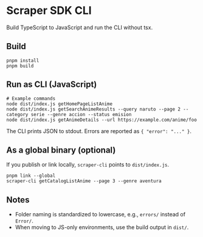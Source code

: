 # Scraper SDK CLI

Build TypeScript to JavaScript and run the CLI without tsx.

## Build

```pwsh
pnpm install
pnpm build
```

## Run as CLI (JavaScript)

```pwsh
# Example commands
node dist/index.js getHomePageListAnime
node dist/index.js getSearchAnimeResults --query naruto --page 2 --category serie --genre accion --status emision
node dist/index.js getAnimeDetails --url https://example.com/anime/foo
```

The CLI prints JSON to stdout. Errors are reported as `{ "error": "..." }`.

## As a global binary (optional)

If you publish or link locally, `scraper-cli` points to `dist/index.js`.

```pwsh
pnpm link --global
scraper-cli getCatalogListAnime --page 3 --genre aventura
```

## Notes

- Folder naming is standardized to lowercase, e.g., `errors/` instead of `Error/`.
- When moving to JS-only environments, use the build output in `dist/`.
